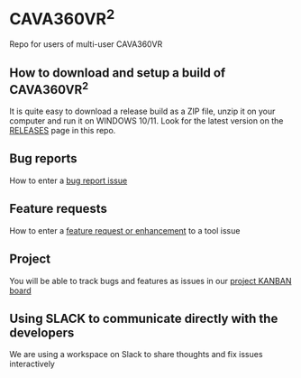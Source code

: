 # CAVA360VR<sup>2</sup>

Repo for users of multi-user CAVA360VR

## How to download and setup a build of CAVA360VR<sup>2</sup>

It is quite easy to download a release build as a ZIP file, unzip it on your computer and run it on WINDOWS 10/11. 
Look for the latest version on the [RELEASES](https://github.com/BigSoftVideo/CAVA360VR-beta-testing/releases) page in this repo.

## Bug reports

How to enter a [bug report issue](https://github.com/BigSoftVideo/CAVA360VR-beta-testing/issues/new/choose)

## Feature requests

How to enter a [feature request or enhancement](https://github.com/BigSoftVideo/CAVA360VR-beta-testing/issues/new/choose) to a tool issue

## Project

You will be able to track bugs and features as issues in our [project KANBAN board](https://github.com/BigSoftVideo/CAVA360VR-beta-testing/projects/1)

## Using SLACK to communicate directly with the developers

We are using a workspace on Slack to share thoughts and fix issues interactively

